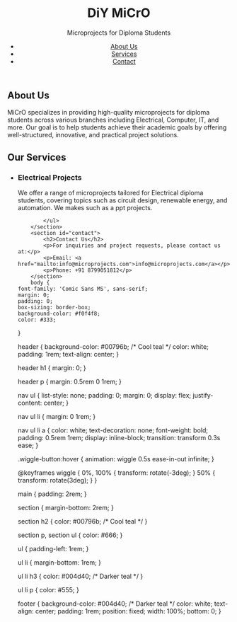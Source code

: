<html lang="en">
<head>
    <meta charset="UTF-8">
    <meta name="viewport" content="width=device-width, initial-scale=1.0">
    
 <link rel="stylesheet" href="styles.css">
    <link href="https://fonts.googleapis.com/css2?family=Comic+Sans+MS&display=swap" rel="stylesheet">
</head>
<body>
    <header>
        <h1>DiY MiCrO</h1>
        <p>Microprojects for Diploma Students</p>
        <nav>
            <ul>
                <li><a href="#about" class="wiggle-button">About Us</a></li>
                <li><a href="#services" class="wiggle-button">Services</a></li>
                <li><a href="#contact" class="wiggle-button">Contact</a></li>
            </ul>
        </nav>
    </header>
    <main>
        <section id="about">
            <h2>About Us</h2>
            <p>MiCrO specializes in providing high-quality microprojects for diploma students across various branches including Electrical, Computer, IT, and more. Our goal is to help students achieve their academic goals by offering well-structured, innovative, and practical project solutions.</p>
        </section>
        <section id="services">
            <h2>Our Services</h2>
            <ul>
                <li>
                    <h3>Electrical Projects</h3>
                    <p>We offer a range of microprojects tailored for Electrical diploma students, covering topics such as circuit design, renewable energy, and automation. We makes such as a ppt projects.</p>
                </li>
               
                
            </ul>
        </section>
        <section id="contact">
            <h2>Contact Us</h2>
            <p>For inquiries and project requests, please contact us at:</p>
            <p>Email: <a href="mailto:info@microprojects.com">info@microprojects.com</a></p>
            <p>Phone: +91 8799051812</p>
        </section>
        body {
    font-family: 'Comic Sans MS', sans-serif;
    margin: 0;
    padding: 0;
    box-sizing: border-box;
    background-color: #f0f4f8;
    color: #333;
}

header {
    background-color: #00796b; /* Cool teal */
    color: white;
    padding: 1rem;
    text-align: center;
}

header h1 {
    margin: 0;
}

header p {
    margin: 0.5rem 0 1rem;
}

nav ul {
    list-style: none;
    padding: 0;
    margin: 0;
    display: flex;
    justify-content: center;
}

nav ul li {
    margin: 0 1rem;
}

nav ul li a {
    color: white;
    text-decoration: none;
    font-weight: bold;
    padding: 0.5rem 1rem;
    display: inline-block;
    transition: transform 0.3s ease;
}

.wiggle-button:hover {
    animation: wiggle 0.5s ease-in-out infinite;
}

@keyframes wiggle {
    0%, 100% {
        transform: rotate(-3deg);
    }
    50% {
        transform: rotate(3deg);
    }
}

main {
    padding: 2rem;
}

section {
    margin-bottom: 2rem;
}

section h2 {
    color: #00796b; /* Cool teal */
}

section p, section ul {
    color: #666;
}

ul {
    padding-left: 1rem;
}

ul li {
    margin-bottom: 1rem;
}

ul li h3 {
    color: #004d40; /* Darker teal */
}

ul li p {
    color: #555;
}

footer {
    background-color: #004d40; /* Darker teal */
    color: white;
    text-align: center;
    padding: 1rem;
    position: fixed;
    width: 100%;
    bottom: 0;
}

   
       
